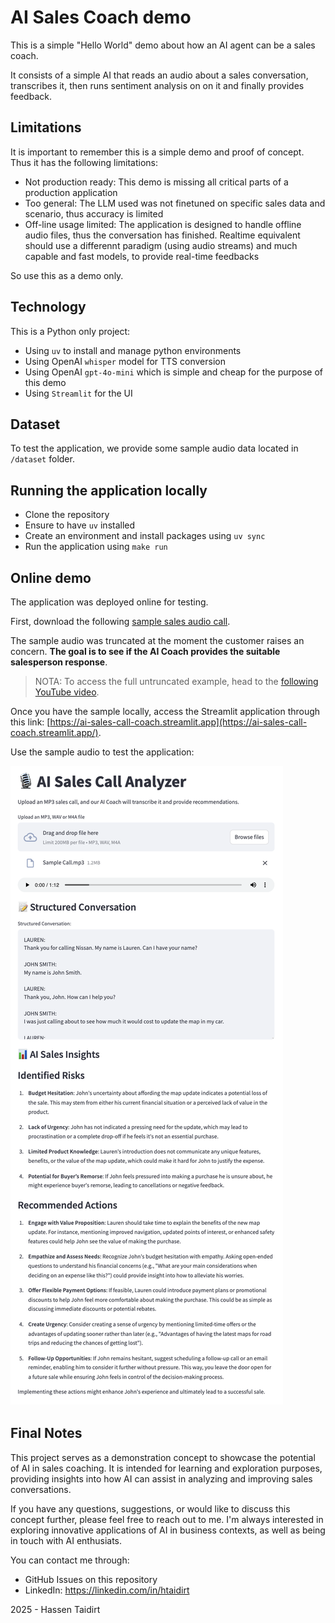 # AI Sales Coach demo

This is a simple "Hello World" demo about how an AI agent can be a sales coach.

It consists of a simple AI that reads an audio about a sales conversation, transcribes it, then runs sentiment analysis on on it and finally provides feedback.

## Limitations

It is important to remember this is a simple demo and proof of concept. Thus it has the following limitations:

- Not production ready: This demo is missing all critical parts of a production application
- Too general: The LLM used was not finetuned on specific sales data and scenario, thus accuracy is limited
- Off-line usage limited: The application is designed to handle offline audio files, thus the conversation has finished. Realtime equivalent should use a differennt paradigm (using audio streams) and much capable and fast models, to provide real-time feedbacks

So use this as a demo only.

## Technology

This is a Python only project:

- Using `uv` to install and manage python environments
- Using OpenAI `whisper` model for TTS conversion
- Using OpenAI `gpt-4o-mini` which is simple and cheap for the purpose of this demo
- Using `Streamlit` for the UI

## Dataset

To test the application, we provide some sample audio data located in `/dataset` folder.

## Running the application locally

- Clone the repository
- Ensure to have `uv` installed
- Create an environment and install packages using `uv sync`
- Run the application using `make run`

## Online demo

The application was deployed online for testing.

First, download the following [sample sales audio call](https://github.com/HassenIO/ai-sales-agent-demo/raw/refs/heads/master/dataset/sample_call.mp3).

The sample audio was truncated at the moment the customer raises an concern. **The goal is to see if the AI Coach provides the suitable salesperson response**.

> NOTA: To access the full untruncated example, head to the [following YouTube video](https://www.youtube.com/watch?v=4ostqJD3Psc).

Once you have the sample locally, access the Streamlit application through this link: [https://ai-sales-call-coach.streamlit.app](https://ai-sales-call-coach.streamlit.app/).

Use the sample audio to test the application:

![AI Sales Call Analyzer demo page](/assets/ai-sales-call-analyzer.png)

## Final Notes

This project serves as a demonstration concept to showcase the potential of AI in sales coaching. It is intended for learning and exploration purposes, providing insights into how AI can assist in analyzing and improving sales conversations.

If you have any questions, suggestions, or would like to discuss this concept further, please feel free to reach out to me. I'm always interested in exploring innovative applications of AI in business contexts, as well as being in touch with AI enthusiats.

You can contact me through:

- GitHub Issues on this repository
- LinkedIn: https://linkedin.com/in/htaidirt

2025 - Hassen Taidirt
